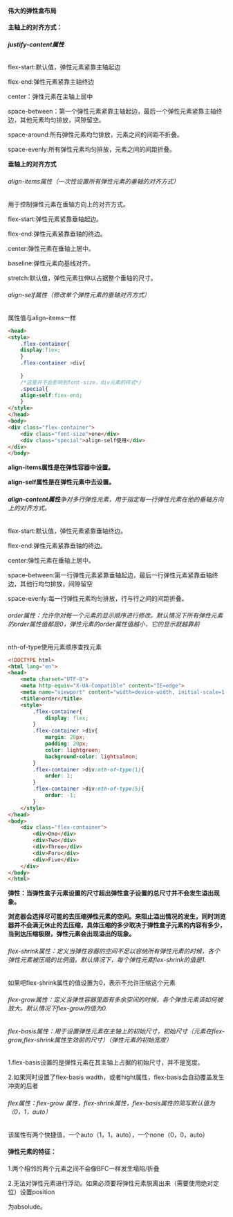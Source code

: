 #### 伟大的弹性盒布局

**主轴上的对齐方式：**

###### **justify-content属性**

flex-start:默认值，弹性元素紧靠主轴起边

flex-end:弹性元素紧靠主轴终边

center：弹性元素在主轴上居中

space-between：第一个弹性元素紧靠主轴起边，最后一个弹性元素紧靠主轴终边，其他元素均匀排放，间隙留空。

space-around:所有弹性元素均匀排放，元素之间的间距不折叠。

space-evenly:所有弹性元素均匀排放，元素之间的间距折叠。

**垂轴上的对齐方式**

###### align-items属性（一次性设置所有弹性元素的垂轴的对齐方式）

用于控制弹性元素在垂轴方向上的对齐方式。

flex-start:弹性元素紧靠垂轴起边。

flex-end:弹性元素紧靠垂轴的终边。

center:弹性元素在垂轴上居中。

baseline:弹性元素向基线对齐。

stretch:默认值，弹性元素拉伸以占据整个垂轴的尺寸。

###### align-self属性（修改单个弹性元素的垂轴对齐方式）

属性值与align-items一样

```html
<head>
<style>
	.flex-container{
	display:fiex;
	}
    .flex-container >div{
      
    }
    /*这里并不会影响到font-size，div元素的样式*/
	.special{
	align-self:fiex-end;
	}
</style>
</head>
<body>
<div class="flex-container">
	<div class="font-size">one</div>
	<div class="special">align-self使用</div>
</div>
</body>
```

**align-items属性是在弹性容器中设置。**

**align-self属性是在弹性元素中去设置。**

###### **align-content属性**争对多行弹性元素，用于指定每一行弹性元素在他的垂轴方向上的对齐方式。

flex-start:默认值，弹性元素紧靠垂轴终边。

flex-end:弹性元素紧靠垂轴的终边。

center:弹性元素在垂轴上居中。

space-between:第一行弹性元素紧靠垂轴起边，最后一行弹性元素紧靠垂轴终边，其他行均匀排放，间隙留空

space-evenly:每一行弹性元素均匀排放，行与行之间的间距折叠。



###### order属性：允许你对每一个元素的显示顺序进行修改。默认情况下所有弹性元素的order属性值都是0，弹性元素的order属性值越小，它的显示就越靠前



nth-of-type使用元素顺序查找元素

```html
<!DOCTYPE html>
<html lang="en">
<head>
    <meta charset="UTF-8">
    <meta http-equiv="X-UA-Compatible" content="IE=edge">
    <meta name="viewport" content="width=device-width, initial-scale=1.0">
    <title>order</title>
    <style>
        .flex-container{
            display: flex;
        }
        .flex-container >div{
            margin: 20px;
            padding: 20px;
            color: lightgreen;
            background-color: lightsalmon;
        }
        .flex-container >div:nth-of-type(1){
            order: 1;
        }
        .flex-container >div:nth-of-type(5){
            order: -1;
        }
    </style>
</head>
<body>
    <div class="flex-container">
        <div>One</div>
        <div>Two</div>
        <div>Three</div>
        <div>Foru</div>
        <div>Five</div>
    </div>
</body>
</html>
```

**弹性：当弹性盒子元素设置的尺寸超出弹性盒子设置的总尺寸并不会发生溢出现象。**

**浏览器会选择尽可能的去压缩弹性元素的空间。来阻止溢出情况的发生，同时浏览器并不会满无休止的去压缩，具体压缩的多少取决于弹性盒子元素的内容有多少，当到达压缩极限，弹性元素会出现溢出的现象。**

###### flex-shrink属性：定义当弹性容器的空间不足以容纳所有弹性元素的时候，各个弹性元素被压缩的比例值。默认情况下，每个弹性元素flex-shrink的值是1.

如果吧flex-shrink属性的值设置为0，表示不允许压缩这个元素

###### flex-grow属性：定义当弹性容器里面有多余空间的时候，各个弹性元素该如何被放大。默认情况下flex-grow的值为0.

###### flex-basis属性：用于设置弹性元素在主轴上的初始尺寸，初始尺寸（元素在flex-grow,flex-shrink属性生效前的尺寸）（弹性元素的初始宽度）

1.flex-basis设置的是弹性元素在其主轴上占据的初始尺寸，并不是宽度。

2.如果同时设置了flex-basis wadth，或者hight属性，flex-basis会自动覆盖发生冲突的后者

###### flex属性：flex-grow 属性，flex-shrink属性，flex-basis属性的简写默认值为（0，1，auto）

该属性有两个快捷值，一个auto（1，1，auto），一个none（0，0，auto）

#### 弹性元素的特征：

1.两个相邻的两个元素之间不会像BFC一样发生塌陷/折叠

2.无法对弹性元素进行浮动。如果必须要将弹性元素脱离出来（需要使用绝对定位）设置position

为absolude。

```html

```

